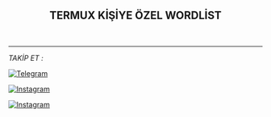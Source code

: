 <div align="center">

<h2> TERMUX KİŞİYE ÖZEL WORDLİST </h2>

</div>





</br>

---

<i>TAKİP ET :</i><br>

<a href="https://www.t.me/androedit" target="_blank"><img src="https://img.shields.io/badge/Telegram-%231877F2.svg?&style=flat-square&logo=telegram&logoColor=white" alt="Telegram"></a>

<a href="https://www.instagram.com/canpolatgkky" target="_blank"><img src="https://img.shields.io/badge/Instagram-%23E4405F.svg?&style=flat-square&logo=instagram&logoColor=white" alt="Instagram"></a>

<a href="https://www.youtube.com/c/CANPOLATG%C3%96KKAYA" target="_blank"><img src="https://img.shields.io/badge/Youtube-%23E4405F.svg?&style=flat-square&logo=youtube&logoColor=white" alt="Instagram"></a>

</div>
